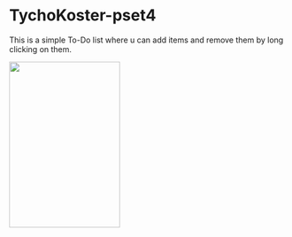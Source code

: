 # TychoKoster-pset4

This is a simple To-Do list where u can add items and remove them by long clicking on them.

<img src="https://cloud.githubusercontent.com/assets/22144808/19023164/9918ba68-88e7-11e6-87bf-8d17e3278d72.png" width = "200" height = "300" />
